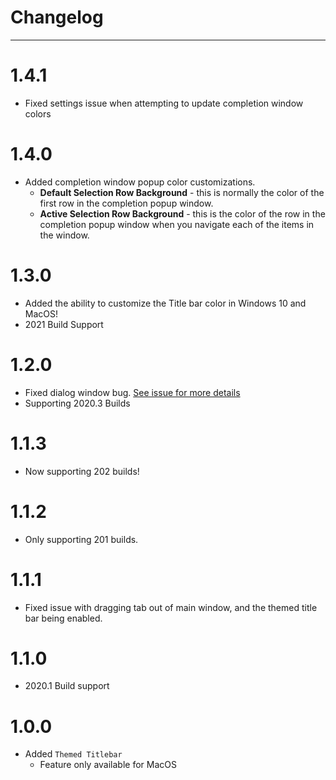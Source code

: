 # Changelog

---

# 1.4.1

- Fixed settings issue when attempting to update completion window colors

# 1.4.0

- Added completion window popup color customizations.
  - **Default Selection Row Background** - this is normally the color of the first row in the completion popup window.
  - **Active Selection Row Background** - this is the color of the row in the completion popup window when you navigate each of the items in the window.

# 1.3.0

- Added the ability to customize the Title bar color in Windows 10 and MacOS!
- 2021 Build Support

# 1.2.0

- Fixed dialog window bug. [See issue for more details](https://github.com/Unthrottled/themed-components/issues/8)
- Supporting 2020.3 Builds

# 1.1.3

- Now supporting 202 builds!

# 1.1.2

- Only supporting 201 builds.

# 1.1.1

- Fixed issue with dragging tab out of main window, and the themed title bar being enabled.

# 1.1.0

- 2020.1 Build support

# 1.0.0

- Added `Themed Titlebar`   
    - Feature only available for MacOS 
